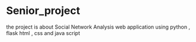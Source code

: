 # Senior_project
the project is about Social Network Analysis web application using python , flask html , css and java script
